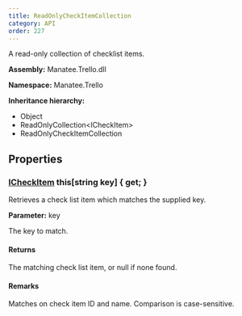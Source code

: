 ```yaml
---
title: ReadOnlyCheckItemCollection
category: API
order: 227
---
```


A read-only collection of checklist items.

**Assembly:** Manatee.Trello.dll

**Namespace:** Manatee.Trello

**Inheritance hierarchy:**

- Object
- ReadOnlyCollection&lt;ICheckItem&gt;
- ReadOnlyCheckItemCollection

## Properties

### [ICheckItem](../ICheckItem#icheckitem) this[string key] { get; }

Retrieves a check list item which matches the supplied key.

**Parameter:** key

The key to match.

#### Returns

The matching check list item, or null if none found.

#### Remarks

Matches on check item ID and name. Comparison is case-sensitive.

